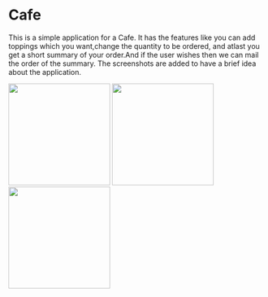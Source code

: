 # Cafe
This is a simple application for a Cafe. It has the features like you can add toppings which you want,change the quantity to be ordered, and atlast you get a short summary of your order.And if the user wishes then we can mail the order of the summary.
The screenshots are added to have a brief idea about the application.

<img src="https://user-images.githubusercontent.com/32461344/51266435-46f04c00-19e1-11e9-9a3e-92c572c39b90.png" width="200" height="200">

<img src="https://user-images.githubusercontent.com/32461344/51266587-ae0e0080-19e1-11e9-9760-d1d21d5f1fd9.png" width="200" height="200">

<img src="https://user-images.githubusercontent.com/32461344/51266620-be25e000-19e1-11e9-8658-4d051d08e245.png" width="200" height="200">




